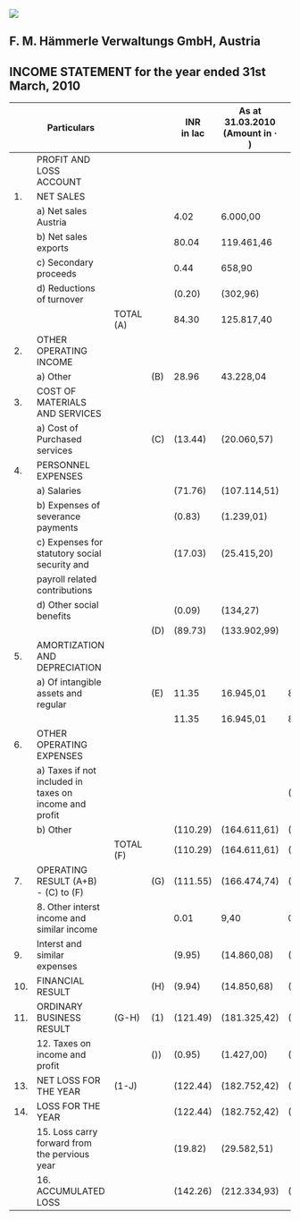 ![](_page_0_Picture_0.jpeg)

## F. M. Hämmerle Verwaltungs GmbH, Austria

## INCOME STATEMENT for the year ended 31st March, 2010

|     | Particulars                                            |           |     | INR<br>in lac | As at<br>31.03.2010<br>(Amount in · ) | INR<br>in lac | As at<br>31.03.2009<br>(Amount in • ) |
|-----|--------------------------------------------------------|-----------|-----|---------------|---------------------------------------|---------------|---------------------------------------|
|     | PROFIT AND LOSS ACCOUNT                                |           |     |               |                                       |               |                                       |
| 1.  | NET SALES                                              |           |     |               |                                       |               |                                       |
|     | a)  Net sales Austria                                  |           |     | 4.02          | 6.000,00                              |               |                                       |
|     | b) Net sales exports                                   |           |     | 80.04         | 119.461,46                            |               |                                       |
|     | c) Secondary proceeds                                  |           |     | 0.44          | 658,90                                |               |                                       |
|     | d) Reductions of turnover                              |           |     | (0.20)        | (302,96)                              |               |                                       |
|     |                                                        | TOTAL (A) |     | 84.30         | 125.817,40                            |               |                                       |
| 2.  | OTHER OPERATING INCOME                                 |           |     |               |                                       |               |                                       |
|     | a)  Other                                              |           | (B) | 28.96         | 43.228,04                             |               |                                       |
| 3.  | COST OF MATERIALS AND SERVICES                         |           |     |               |                                       |               |                                       |
|     | a) Cost of Purchased services                          |           | (C) | (13.44)       | (20.060,57)                           |               |                                       |
| 4.  | PERSONNEL EXPENSES                                     |           |     |               |                                       |               |                                       |
|     | a)  Salaries                                           |           |     | (71.76)       | (107.114,51)                          |               |                                       |
|     | b) Expenses of severance payments                      |           |     | (0.83)        | (1.239,01)                            |               |                                       |
|     | c) Expenses for statutory social security and          |           |     | (17.03)       | (25.415,20)                           |               |                                       |
|     | payroll related contributions                          |           |     |               |                                       |               |                                       |
|     | d) Other social benefits                               |           |     | (0.09)        | (134,27)                              |               |                                       |
|     |                                                        |           | (D) | (89.73)       | (133.902,99)                          |               |                                       |
| 5.  | AMORTIZATION AND DEPRECIATION                          |           |     |               |                                       |               |                                       |
|     | a) Of intangible assets and regular                    |           | (E) | 11.35         | 16.945,01                             | 8.62          | 13.333,00                             |
|     |                                                        |           |     | 11.35         | 16.945,01                             | 8.62          | (13.333,00)                           |
| 6.  | OTHER OPERATING EXPENSES                               |           |     |               |                                       |               |                                       |
|     | a) Taxes if not included in taxes on income and profit |           |     |               |                                       | (0.23)        | (350,00)                              |
|     | b)  Other                                              |           |     | (110.29)      | (164.611,61)                          | (5.51)        | (8.536,08)                            |
|     |                                                        | TOTAL (F) |     | (110.29)      | (164.611,61)                          | (5.74)        | (8.886,08)                            |
| 7.  | OPERATING RESULT (A+B) - (C) to (F)                    |           | (G) | (111.55)      | (166.474,74)                          | (14.36)       | (22.219,08)                           |
|     | 8. Other interst income and similar income             |           |     | 0.01          | 9,40                                  | 0.21          | 322,57                                |
| 9.  | Interst and similar expenses                           |           |     | (9.95)        | (14.860,08)                           | (4.62)        | (7.140,00)                            |
| 10. | FINANCIAL RESULT                                       |           | (H) | (9.94)        | (14.850,68)                           | (4.41)        | (6.817,43)                            |
| 11. | ORDINARY BUSINESS RESULT                               | (G-H)     | (1) | (121.49)      | (181.325,42)                          | (18.77)       | (29.036,51)                           |
|     | 12. Taxes on income and profit                         |           | ()) | (0.95)        | (1.427,00)                            | (0.35)        | (546,00)                              |
| 13. | NET LOSS FOR THE YEAR                                  | (1-J)     |     | (122.44)      | (182.752,42)                          | (19.12)       | (29.582,51)                           |
| 14. | LOSS FOR THE YEAR                                      |           |     | (122.44)      | (182.752,42)                          | (19.12)       | (29.852,51)                           |
|     | 15. Loss carry forward from the pervious year          |           |     | (19.82)       | (29.582,51)                           |               |                                       |
|     | 16. ACCUMULATED LOSS                                   |           |     | (142.26)      | (212.334,93)                          | (19.12)       | (29.582,51)                           |